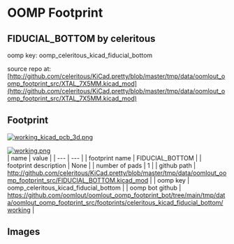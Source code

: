 # OOMP Footprint  
## FIDUCIAL_BOTTOM  by celeritous  
  
oomp key: oomp_celeritous_kicad_fiducial_bottom  
  
source repo at: [http://github.com/celeritous/KiCad.pretty/blob/master/tmp/data/oomlout_oomp_footprint_src/XTAL_7X5MM.kicad_mod](http://github.com/celeritous/KiCad.pretty/blob/master/tmp/data/oomlout_oomp_footprint_src/XTAL_7X5MM.kicad_mod)  
## Footprint  
  
[![working_kicad_pcb_3d.png](working_kicad_pcb_3d_600.png)](working_kicad_pcb_3d.png)  
  
[![working.png](working_600.png)](working.png)  
| name | value | 
| --- | --- | 
| footprint name | FIDUCIAL_BOTTOM | 
| footprint description | None | 
| number of pads | 1 | 
| github path | http://github.com/celeritous/KiCad.pretty/blob/master/tmp/data/oomlout_oomp_footprint_src/FIDUCIAL_BOTTOM.kicad_mod | 
| oomp key | oomp_celeritous_kicad_fiducial_bottom | 
| oomp bot github | https://github.com/oomlout/oomlout_oomp_footprint_bot/tree/main/tmp/data/oomlout_oomp_footprint_src/footprints/celeritous_kicad_fiducial_bottom/working | 
## Images  
